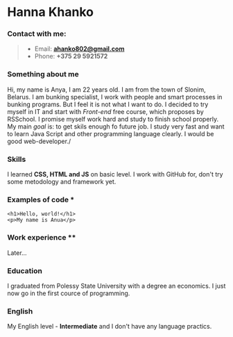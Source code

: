 # Hanna Khanko
### Contact with me:
> * Email: **ahanko802@gmail.com**
> * Phone: **+375 29 5921572**

### Something about me
Hi, my name is Anya, I am 22 years old. I am from the town of  Slonim, Belarus. I am bunking specialist, I work with people and smart processes in bunking programs. But I feel it is not what I want to do. I decided to try myself in IT and start with *Front-end* free course, which proposes by RSSchool. I promise myself work hard and study to finish school properly. My main *goal* is: to get skils enough fo future job. I study very fast and want to learn Java Script and other programming language clearly. I would be good web-developer./
### Skills
I learned **CSS, HTML and JS** on basic level. I work with GitHub for, don't try some metodology and framework yet.
### Examples of code * 

```
<h1>Hello, world!</h1>
<p>My name is Anua</p>
```

### Work experience **
Later...
### Education
I graduated from Polessy State University with a degree an economics. I just now go in the first cource of programming.
### English
My English level - **Intermediate** and I don't have any language practics.
